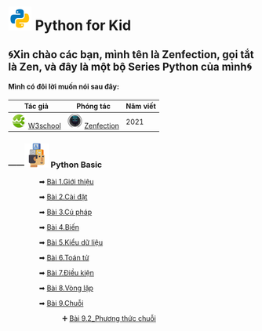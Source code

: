 # ![icons8-python.png](https://raw.githubusercontent.com/Zenfection/Image/master/2021/02/22-21-45-02-icons8-python.png) Python for Kid

## 🌀Xin chào các bạn, mình tên là Zenfection, gọi tắt là Zen, và đây là một bộ Series Python của mình🌀

#### Mình có đôi lời muốn nói sau đây:

| Tác giả                                                                                                                                                                                                                          | Phóng tác                                                                                                                                             | Năm viết |
| -------------------------------------------------------------------------------------------------------------------------------------------------------------------------------------------------------------------------------- | ----------------------------------------------------------------------------------------------------------------------------------------------------- | -------- |
| ![15548dee143968fb4dabbc71016811d6_icon - 01.png](https://raw.githubusercontent.com/Zenfection/Image/master/2021/02/22-21-46-55-15548dee143968fb4dabbc71016811d6_icon%20-%2001.png) [W3school](https://www.w3schools.com/python) | ![zencat.png](https://raw.githubusercontent.com/Zenfection/Image/master/2021/02/22-21-50-29-zencat.png) [Zenfection](https://facebook.com/zenfection) | 2021     |

### ——![Basic Knowledge.png](https://raw.githubusercontent.com/Zenfection/Image/master/2021/02/01-13-50-39-Basic%20Knowledge.png) Python Basic

                ➡ [Bài 1.Giới thiệu](https://github.com/Zenfection/Python/blob/main/Python%20Basic/1.Gioithieu.md)

                ➡ [Bài 2.Cài đặt](https://github.com/Zenfection/Python/blob/main/Python%20Basic/2.Caidat.md)

                ➡ [Bài 3.Cú pháp](https://github.com/Zenfection/Python/blob/main/Python%20Basic/3.Cuphap.md)

                ➡ [Bài 4.Biến](https://github.com/Zenfection/Python/blob/main/Python%20Basic/4.Bien.md)

                ➡ [Bài 5.Kiểu dữ liệu](https://github.com/Zenfection/Python/blob/main/Python%20Basic/5.Kieudulieu.md)

                ➡ [Bài 6.Toán tử](https://github.com/Zenfection/Python/blob/main/Python%20Basic/6.ToanTu.md)

                ➡ [Bài 7.Điều kiện](https://github.com/Zenfection/Python/blob/main/Python%20Basic/7.Dieukien.md)

                ➡ [Bài 8.Vòng lặp](https://github.com/Zenfection/Python/blob/main/Python%20Basic/8.Vonglap.md)

                ➡ [Bài 9.Chuỗi](https://github.com/Zenfection/Python/blob/main/Python%20Basic/9.Chuoi.md)

                            ➕ [Bài 9.2_Phương thức chuỗi](https://github.com/Zenfection/Python/blob/main/Python%20Basic/9.2.Method_Chuoi.md)
